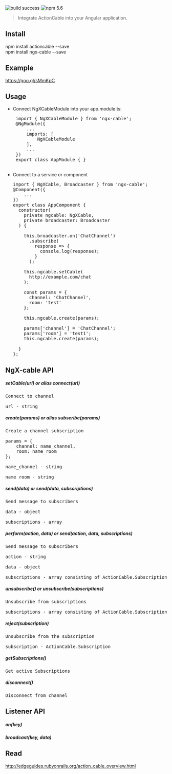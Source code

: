 ![build success](https://img.shields.io/teamcity/codebetter/bt428.svg)
![npm 5.6](https://img.shields.io/npm/v/npm.svg)

> Integrate ActionCable into your Angular application.

Install
-----------------------------------
npm install actioncable --save<br>
npm install ngx-cable --save

Example
-----------------------------------
https://goo.gl/sMmKpC

Usage
-----------------------------------

 - Connect NgXCableModule into your app.module.ts:
    <pre>
    import { NgXCableModule } from 'ngx-cable';
    @NgModule({
        ...
        imports: [
            NgXCableModule
        ],
        ...
    })
    export class AppModule { }
    </pre>

 -  Connect to a service or component
    <pre>
    import { NgXCable, Broadcaster } from 'ngx-cable';
    @Component({
        ...
    })
    export class AppComponent {
      constructor(
        private ngcable: NgXCable,
        private broadcaster: Broadcaster
      ) {
                  
        this.broadcaster.on('ChatChannel')
          .subscribe(
            response => {
              console.log(response);
            }
          );
          
        this.ngcable.setCable(
          http://example.com/chat
        );
        
        const params = {
          channel: 'ChatChannel',
          room: 'test'
        };
          
        this.ngcable.create(params);
        
        params['channel'] = 'ChatChannel';
        params['room'] = 'test1';
        this.ngcable.create(params);
        
      }
    };
    </pre>
    
NgX-cable API
-----------------------------------
##### setCable(url) or alias connect(url)
<pre>
Connect to channel<br>
url - string
</pre>

##### create(params) or alias subscribe(params)<br>
<pre>
Create a channel subscription<br>
params = {
    channel: name_channel,
    room: name_room
};<br>
name_channel - string<br>
name_room - string
</pre>

##### send(data) or send(data, subscriptions)<br>
<pre>
Send message to subscribers<br>
data - object<br>
subscriptions - array
</pre>

##### perform(action, data) or send(action, data, subscriptions)<br>
<pre>
Send message to subscribers<br>
action - string<br>
data - object<br>
subscriptions - array consisting of ActionCable.Subscription
</pre>

##### unsubscribe() or unsubscribe(subscriptions)<br>
<pre>
Unsubscribe from subscriptions<br>
subscriptions - array consisting of ActionCable.Subscription
</pre>

##### reject(subscription)<br>
<pre>
Unsubscribe from the subscription<br>
subscription - ActionCable.Subscription
</pre>

##### getSubscriptions()
<pre>
Get active Subscriptions
</pre>

##### disconnect()
<pre>
Disconnect from channel
</pre>

Listener API
-----------------------------------

##### on(key)

##### broadcast(key, data)

Read
-----------------------------------
http://edgeguides.rubyonrails.org/action_cable_overview.html
